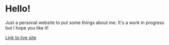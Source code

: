 # Hello!
Just a personal website to put some things about me. It's a work in progress but I hope you like it!

[Link to live site](walson124.github.io)
